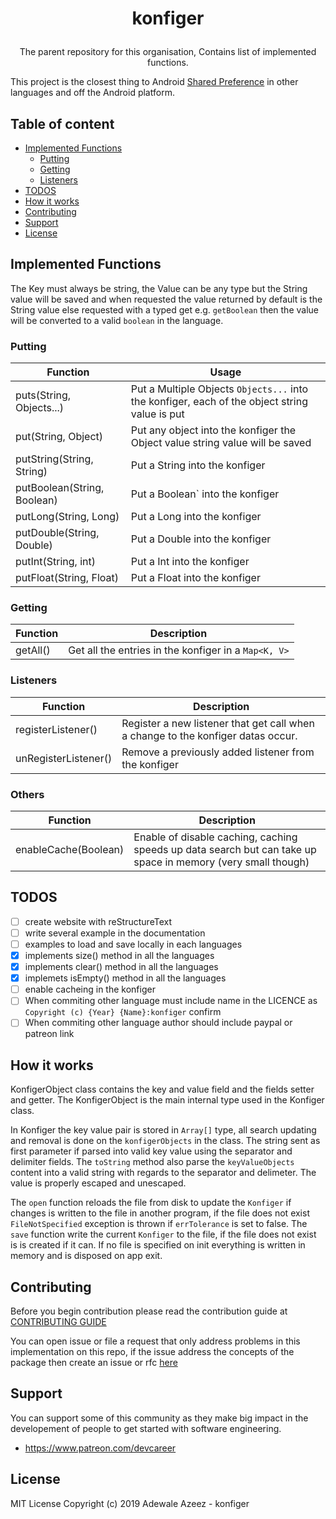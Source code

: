 
# <p style="text-align: center;" align="center">konfiger</p>

<p style="text-align: center;" align="center">The parent repository for this organisation, 
Contains list of implemented functions. </p>

This project is the closest thing to Android [Shared Preference](https://developer.android.com/reference/android/content/SharedPreferences) in other languages and off the Android platform.

## Table of content
- [Implemented Functions](#implemented-functions)
   - [Putting](#putting)
   - [Getting](#getting)
   - [Listeners](#listeners)
- [TODOS](#todos)
- [How it works](#how-it-works)
- [Contributing](#contributing)
- [Support](#support)
- [License](#license)

## Implemented Functions

The Key must always be string, the Value can be any type but the String 
value will be saved and when requested the value returned by default is the 
String value else requested with a typed get e.g. `getBoolean` then the 
value will be converted to a valid `boolean` in the language.  

### Putting

| Function        | Usage         
| --------------- | ------------- 
| puts(String, Objects...)           | Put a Multiple Objects `Objects...` into the konfiger, each of the object string value is put
| put(String, Object)           | Put any object into the konfiger the Object value string value will be saved
| putString(String, String)           | Put a String into the konfiger
| putBoolean(String, Boolean)           | Put a Boolean` into the konfiger
| putLong(String, Long)           | Put a Long into the konfiger
| putDouble(String, Double)           | Put a Double into the konfiger
| putInt(String, int)           | Put a Int into the konfiger
| putFloat(String, Float)           | Put a Float into the konfiger

### Getting

| Function        | Description         
| --------------- | ------------- 
| getAll()           | Get all the entries in the konfiger in a `Map<K, V>`


### Listeners

| Function        | Description         
| --------------- | ------------- 
| registerListener()           | Register a new listener that get call when a change to the konfiger datas occur. 
| unRegisterListener()           | Remove a previously added listener from the konfiger

### Others

| Function        | Description         
| --------------- | ------------- 
| enableCache(Boolean)           | Enable of disable caching, caching speeds up data search but can take up space in memory (very small though)


## TODOS

 - [ ] create website with reStructureText
 - [ ] write several example in the documentation 
 - [ ] examples to load and save locally in each languages
 - [x] implements size() method in all the languages
 - [x] implements clear() method in all the languages
 - [x] implemets isEmpty() method in all the languages
 - [ ] enable cacheing in the konfiger
 - [ ] When commiting other language must include name in the LICENCE as `Copyright (c) {Year} {Name}:konfiger` confirm
 - [ ] When commiting other language author should include paypal or patreon link

## How it works

KonfigerObject class contains the key and value field and the fields setter and getter. The KonfigerObject is the main internal type used in the Konfiger class.
 
In Konfiger the key value pair is stored in `Array[]` type, all search updating and removal is done on the `konfigerObjects` in the class. The string sent as first parameter if parsed into valid key value using the separator and delimiter fields. The `toString` method also parse the `keyValueObjects` content into a valid string with regards to the 
separator and delimeter. The value is properly escaped and unescaped.

The `open` function reloads the file from disk to update the `Konfiger` if changes is written to the file in another program, if the file does not exist `FileNotSpecified` exception is thrown if `errTolerance` is set to false. The `save` function write the current `Konfiger` to the file, if the file does not exist is is created if it can. If no file is specified on init everything is written in memory and is disposed on app exit.

## Contributing

Before you begin contribution please read the contribution guide at [CONTRIBUTING GUIDE](https://github.com/konfiger/konfiger.github.io/CONTRIBUTING.MD)

You can open issue or file a request that only address problems in this implementation on this repo, if the issue address the concepts of the package then create an issue or rfc [here](https://github.com/konfiger/konfiger.github.io/)

## Support

You can support some of this community as they make big impact in the developement of people to get started with software engineering.

- https://www.patreon.com/devcareer

## License

MIT License Copyright (c) 2019 Adewale Azeez - konfiger



